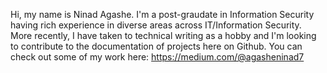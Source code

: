 Hi, my name is Ninad Agashe.
I'm a post-graudate in Information Security having rich experience in diverse areas across IT/Information Security.
More recently, I have taken to technical writing as a hobby and I'm looking to contribute to the documentation of projects here on Github.
You can check out some of my work here: https://medium.com/@agasheninad7
